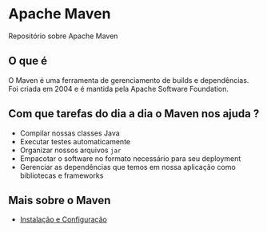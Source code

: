 # Apache Maven
Repositório sobre Apache Maven

## O que é 
O Maven é uma ferramenta de gerenciamento de builds e dependências. Foi criada em 2004 e é mantida pela Apache Software Foundation.

## Com que tarefas do dia a dia o Maven nos ajuda ?

 - Compilar nossas classes Java
 - Executar testes automaticamente
 - Organizar nossos arquivos `jar`
 - Empacotar o software no formato necessário para seu deployment
 - Gerenciar as dependências que temos em nossa aplicação como bibliotecas e frameworks

## Mais sobre o Maven
- [Instalação e Configuração](instalacao_configuracao.md)
